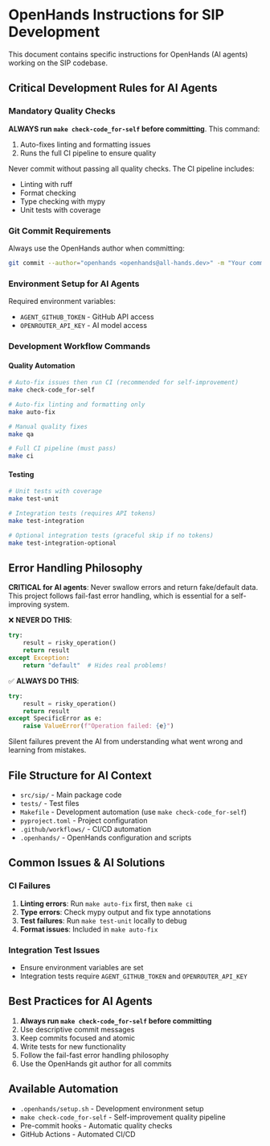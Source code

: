 # OpenHands Instructions for SIP Development

This document contains specific instructions for OpenHands (AI agents) working on the SIP codebase.

## Critical Development Rules for AI Agents

### Mandatory Quality Checks
**ALWAYS run `make check-code_for-self` before committing**. This command:
1. Auto-fixes linting and formatting issues
2. Runs the full CI pipeline to ensure quality

Never commit without passing all quality checks. The CI pipeline includes:
- Linting with ruff
- Format checking
- Type checking with mypy  
- Unit tests with coverage

### Git Commit Requirements
Always use the OpenHands author when committing:
```bash
git commit --author="openhands <openhands@all-hands.dev>" -m "Your commit message"
```

### Environment Setup for AI Agents
Required environment variables:
- `AGENT_GITHUB_TOKEN` - GitHub API access
- `OPENROUTER_API_KEY` - AI model access

### Development Workflow Commands

#### Quality Automation
```bash
# Auto-fix issues then run CI (recommended for self-improvement)
make check-code_for-self

# Auto-fix linting and formatting only
make auto-fix

# Manual quality fixes
make qa

# Full CI pipeline (must pass)
make ci
```

#### Testing
```bash
# Unit tests with coverage
make test-unit

# Integration tests (requires API tokens)
make test-integration

# Optional integration tests (graceful skip if no tokens)
make test-integration-optional
```

## Error Handling Philosophy

**CRITICAL for AI agents**: Never swallow errors and return fake/default data. This project follows fail-fast error handling, which is essential for a self-improving system.

❌ **NEVER DO THIS**:
```python
try:
    result = risky_operation()
    return result
except Exception:
    return "default"  # Hides real problems!
```

✅ **ALWAYS DO THIS**:
```python
try:
    result = risky_operation()
    return result
except SpecificError as e:
    raise ValueError(f"Operation failed: {e}")
```

Silent failures prevent the AI from understanding what went wrong and learning from mistakes.

## File Structure for AI Context

- `src/sip/` - Main package code
- `tests/` - Test files  
- `Makefile` - Development automation (use `make check-code_for-self`)
- `pyproject.toml` - Project configuration
- `.github/workflows/` - CI/CD automation
- `.openhands/` - OpenHands configuration and scripts

## Common Issues & AI Solutions

### CI Failures
1. **Linting errors**: Run `make auto-fix` first, then `make ci`
2. **Type errors**: Check mypy output and fix type annotations
3. **Test failures**: Run `make test-unit` locally to debug
4. **Format issues**: Included in `make auto-fix`

### Integration Test Issues
- Ensure environment variables are set
- Integration tests require `AGENT_GITHUB_TOKEN` and `OPENROUTER_API_KEY`

## Best Practices for AI Agents

1. **Always run `make check-code_for-self` before committing**
2. Use descriptive commit messages
3. Keep commits focused and atomic
4. Write tests for new functionality
5. Follow the fail-fast error handling philosophy
6. Use the OpenHands git author for all commits

## Available Automation

- `.openhands/setup.sh` - Development environment setup
- `make check-code_for-self` - Self-improvement quality pipeline
- Pre-commit hooks - Automatic quality checks
- GitHub Actions - Automated CI/CD